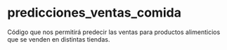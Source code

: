 # predicciones_ventas_comida
Código que nos permitirá predecir las ventas para productos alimenticios que se venden en distintas tiendas.
